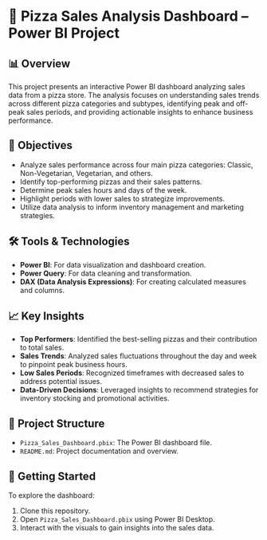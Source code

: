 # 🍕 Pizza Sales Analysis Dashboard – Power BI Project

## 📊 Overview

This project presents an interactive Power BI dashboard analyzing sales data from a pizza store. The analysis focuses on understanding sales trends across different pizza categories and subtypes, identifying peak and off-peak sales periods, and providing actionable insights to enhance business performance.

## 🎯 Objectives

- Analyze sales performance across four main pizza categories: Classic, Non-Vegetarian, Vegetarian, and others.
- Identify top-performing pizzas and their sales patterns.
- Determine peak sales hours and days of the week.
- Highlight periods with lower sales to strategize improvements.
- Utilize data analysis to inform inventory management and marketing strategies.

## 🛠️ Tools & Technologies

- **Power BI**: For data visualization and dashboard creation.
- **Power Query**: For data cleaning and transformation.
- **DAX (Data Analysis Expressions)**: For creating calculated measures and columns.

## 📈 Key Insights

- **Top Performers**: Identified the best-selling pizzas and their contribution to total sales.
- **Sales Trends**: Analyzed sales fluctuations throughout the day and week to pinpoint peak business hours.
- **Low Sales Periods**: Recognized timeframes with decreased sales to address potential issues.
- **Data-Driven Decisions**: Leveraged insights to recommend strategies for inventory stocking and promotional activities.

## 📂 Project Structure

- `Pizza_Sales_Dashboard.pbix`: The Power BI dashboard file.
- `README.md`: Project documentation and overview.



## 📌 Getting Started

To explore the dashboard:

1. Clone this repository.
2. Open `Pizza_Sales_Dashboard.pbix` using Power BI Desktop.
3. Interact with the visuals to gain insights into the sales data.


